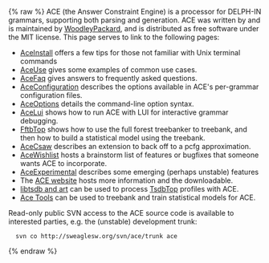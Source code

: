 {% raw %}
ACE (the Answer Constraint Engine) is a processor for DELPH-IN grammars,
supporting both parsing and generation. ACE was written by and is
maintained by [WoodleyPackard](/WoodleyPackard), and is distributed as
free software under the MIT license. This page serves to link to the
following pages:

- [AceInstall](../AceInstall) offers a few tips for those not familiar
with Unix terminal commands
- [AceUse](../AceUse) gives some examples of common use cases.
- [AceFaq](AceFaq) gives answers to frequently asked questions.
- [AceConfiguration](AceConfiguration) describes the options available
in ACE's per-grammar configuration files.
- [AceOptions](AceOptions) details the command-line option syntax.
- [AceLui](../AceLui) shows how to run ACE with LUI for interactive
grammar debugging.
- [FftbTop](https://blog.inductorsoftware.com/docsproto/concept/FftbTop) shows how to use the full forest treebanker
to treebank, and then how to build a statistical model using the
treebank.
- [AceCsaw](AceCsaw) describes an extension to back off to a pcfg
approximation.
- [AceWishlist](AceWishlist) hosts a brainstorm list of features or
bugfixes that someone wants ACE to incorporate.
- [AceExperimental](AceExperimental) describes some emerging (perhaps
unstable) features
- The [ACE website](http://sweaglesw.org/linguistics/ace/) hosts more
information and the downloadable.
- [libtsdb and art](http://sweaglesw.org/linguistics/libtsdb/) can be
used to process [TsdbTop](TsdbTop) profiles with ACE.
- [Ace Tools](http://sweaglesw.org/linguistics/acetools/) can be
used to treebank and train statistical models for ACE.

Read-only public SVN access to the ACE source code is available to
interested parties, e.g. the (unstable) development trunk:

      svn co http://sweaglesw.org/svn/ace/trunk ace
{% endraw %}